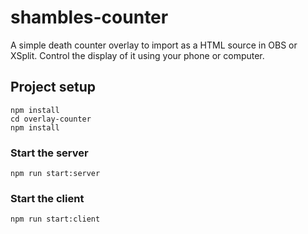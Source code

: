 # shambles-counter
A simple death counter overlay to import as a HTML source in OBS or XSplit. Control the display of it using your phone or computer.

## Project setup
```
npm install
cd overlay-counter
npm install
```

### Start the server
```
npm run start:server
```

### Start the client
```
npm run start:client
```
